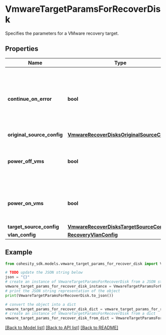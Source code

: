 # VmwareTargetParamsForRecoverDisk

Specifies the parameters for a VMware recovery target.

## Properties

Name | Type | Description | Notes
------------ | ------------- | ------------- | -------------
**continue_on_error** | **bool** | Specifies whether or not to continue performing the recovery in the event that an error is encountered. | [optional] 
**original_source_config** | [**VmwareRecoverDisksOriginalSourceConfig**](VmwareRecoverDisksOriginalSourceConfig.md) |  | [optional] 
**power_off_vms** | **bool** | Specifies whether or not to power off VMs before performing the recovery. | [optional] 
**power_on_vms** | **bool** | Specifies whether or not to power on VMs after performing the recovery. | [optional] 
**target_source_config** | [**VmwareRecoverDisksTargetSourceConfig**](VmwareRecoverDisksTargetSourceConfig.md) |  | [optional] 
**vlan_config** | [**RecoveryVlanConfig**](RecoveryVlanConfig.md) |  | [optional] 

## Example

```python
from cohesity_sdk.models.vmware_target_params_for_recover_disk import VmwareTargetParamsForRecoverDisk

# TODO update the JSON string below
json = "{}"
# create an instance of VmwareTargetParamsForRecoverDisk from a JSON string
vmware_target_params_for_recover_disk_instance = VmwareTargetParamsForRecoverDisk.from_json(json)
# print the JSON string representation of the object
print(VmwareTargetParamsForRecoverDisk.to_json())

# convert the object into a dict
vmware_target_params_for_recover_disk_dict = vmware_target_params_for_recover_disk_instance.to_dict()
# create an instance of VmwareTargetParamsForRecoverDisk from a dict
vmware_target_params_for_recover_disk_from_dict = VmwareTargetParamsForRecoverDisk.from_dict(vmware_target_params_for_recover_disk_dict)
```
[[Back to Model list]](../README.md#documentation-for-models) [[Back to API list]](../README.md#documentation-for-api-endpoints) [[Back to README]](../README.md)



